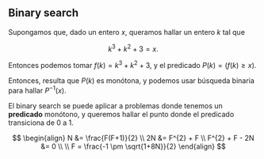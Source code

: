 ## Binary search

Supongamos que, dado un entero $x$, queramos hallar un entero $k$ tal que

$$
k^{3} + k^{2} + 3 = x
.$$

Entonces podemos tomar $f(k) = k^{3} + k^{2} + 3$, y el predicado $P(k) = (f(k) \geq x)$.

Entonces, resulta que $P(k)$ es monótona, y podemos usar búsqueda binaria para hallar $P^{-1}(x)$.

El binary search se puede aplicar a problemas donde tenemos un **predicado** monótono, y queremos hallar el punto donde el predicado transiciona de 0 a 1. 

$$
\begin{align}
N &= \frac{F(F+1)}{2} \\
2N &= F^{2} + F \\
F^{2} + F - 2N &= 0 \\ \\
F = \frac{-1 \pm \sqrt{1+8N}}{2}
\end{align}
$$

$$
$$